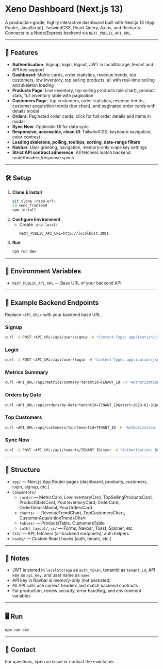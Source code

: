 # Xeno Dashboard (Next.js 13)

A production-grade, highly interactive dashboard built with Next.js 13 (App Router, JavaScript), TailwindCSS, React Query, Axios, and Recharts. Connects to a Node/Express backend via `NEXT_PUBLIC_API_URL`.

---


## 🚀 Features

- **Authentication**: Signup, login, logout, JWT in localStorage, tenant and API key support
- **Dashboard**: Metric cards, order statistics, revenue trends, top customers, low inventory, top selling products, all with real-time polling and skeleton loading
- **Products Page**: Low inventory, top selling products (pie chart), product stats, full inventory table with pagination
- **Customers Page**: Top customers, order statistics, revenue trends, customer acquisition trends (bar chart), and paginated order cards with details modal
- **Orders**: Paginated order cards, click for full order details and items in modal
- **Sync Now**: Optimistic UI for data sync
- **Responsive, accessible, clean UI**: TailwindCSS, keyboard navigation, color contrast
- **Loading skeletons, polling, tooltips, sorting, date-range filters**
- **Navbar**: User greeting, navigation, memory-only x-api-key settings
- **Strict API contract adherence**: All fetchers match backend route/headers/response specs

---

## 🛠️ Setup

1. **Clone & Install**
	```sh
	git clone <repo-url>
	cd xeno_frontend
	npm install
	```
2. **Configure Environment**
	- Create `.env.local`:
	  ```env
	  NEXT_PUBLIC_API_URL=http://localhost:3001
	  ```
3. **Run**
	```sh
	npm run dev
	```

---

## 🔑 Environment Variables

- `NEXT_PUBLIC_API_URL` — Base URL of your backend API

---

## 📡 Example Backend Endpoints

Replace `<API_URL>` with your backend base URL.

### Signup
```sh
curl -X POST <API_URL>/api/user/signup -H "Content-Type: application/json" -d '{"email":"test@example.com","password":"pass123"}'
```

### Login
```sh
curl -X POST <API_URL>/api/user/login -H "Content-Type: application/json" -d '{"email":"test@example.com","password":"pass123"}'
```

### Metrics Summary
```sh
curl <API_URL>/api/metrics/summary?tenantId=TENANT_ID -H "Authorization: Bearer <token>"
```

### Orders by Date
```sh
curl <API_URL>/api/orders/by-date?tenantId=TENANT_ID&start=2023-01-01&end=2023-01-31 -H "Authorization: Bearer <token>"
```

### Top Customers
```sh
curl <API_URL>/api/customers/top?tenantId=TENANT_ID -H "Authorization: Bearer <token>"
```

### Sync Now
```sh
curl -X POST <API_URL>/api/tenants/TENANT_ID/sync -H "Authorization: Bearer <token>"
```

---


## 📂 Structure

- `app/` — Next.js App Router pages (dashboard, products, customers, login, signup, etc.)
- `components/`
	- `cards/` — MetricCard, LowInventoryCard, TopSellingProductsCard, ProductStatsCard, YourInventoryCard, OrderCard, OrderDetailsModal, YourOrdersCard
	- `charts/` — RevenueTrendChart, TopCustomersChart, CustomerAcquisitionTrendsChart
	- `tables/` — ProductsTable, CustomersTable
	- `auth/`, `layout/`, `ui/` — Forms, Navbar, Toast, Spinner, etc.
- `lib/` — API, fetchers (all backend endpoints), auth helpers
- `hooks/` — Custom React hooks (auth, tenant, etc.)

---


## 📝 Notes

- JWT is stored in `localStorage` as `auth_token`, tenantId as `tenant_id`, API key as `api_key`, and user name as `name`
- API key in Navbar is memory-only (not persisted)
- All API calls use correct headers and match backend contracts
- For production, review security, error handling, and environment variables

---

## 🖥️ Run

```sh
npm run dev
```

---

## 📧 Contact

For questions, open an issue or contact the maintainer.

